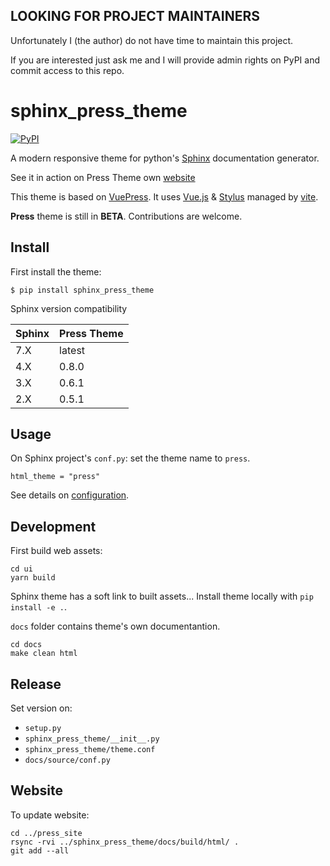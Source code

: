 ## LOOKING FOR PROJECT MAINTAINERS

Unfortunately I (the author) do not have time to maintain this project.

If you are interested just ask me and I will provide admin rights on PyPI and commit access to this repo.

# sphinx_press_theme


[![PyPI](https://img.shields.io/pypi/v/sphinx_press_theme.svg)](https://pypi.python.org/pypi/sphinx_press_theme)


A modern responsive theme for python's [Sphinx](http://www.sphinx-doc.org) documentation generator.

See it in action on Press Theme own [website](https://schettino72.github.io/sphinx_press_site/)


This theme is based on [VuePress](https://vuepress.vuejs.org/).
It uses [Vue.js](https://vuejs.org/) & [Stylus](http://stylus-lang.com/) managed by
[vite](http://vitejs.dev/).



**Press** theme is still in **BETA**.
Contributions are welcome.

## Install

First install the theme:

```
$ pip install sphinx_press_theme
```

Sphinx version compatibility

|Sphinx |Press Theme|
|-------|-----------|
|7.X    | latest    |
|4.X    | 0.8.0     |
|3.X    | 0.6.1     |
|2.X    | 0.5.1     |


## Usage

On Sphinx project's ``conf.py``: set the theme name to ``press``.

```
html_theme = "press"
```

See details on [configuration](https://schettino72.github.io/sphinx_press_site/configuration.html).


## Development

First build web assets:

```
cd ui
yarn build
```

Sphinx theme has a soft link to built assets...
Install theme locally with `pip install -e .`.

`docs` folder contains theme's own documentantion.

```
cd docs
make clean html
```

## Release

Set version on:

- `setup.py`
- `sphinx_press_theme/__init__.py`
- `sphinx_press_theme/theme.conf`
- `docs/source/conf.py`


## Website

To update website:

```
cd ../press_site
rsync -rvi ../sphinx_press_theme/docs/build/html/ .
git add --all
```
